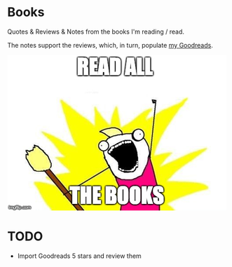 # Books

Quotes & Reviews & Notes from the books I'm reading / read.

The notes support the reviews, which, in turn, populate [my Goodreads](https://www.goodreads.com/user/show/45969148-caro-medeiros).

![](_assets/README-6ce78c3c.png)

# TODO

- Import Goodreads 5 stars and review them
